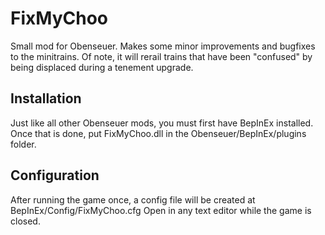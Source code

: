 # FixMyChoo

Small mod for Obenseuer.
Makes some minor improvements and bugfixes to the minitrains.  Of note, it will rerail trains that have been "confused" by being displaced during a tenement upgrade.

## Installation

Just like all other Obenseuer mods, you must first have BepInEx installed.
Once that is done, put FixMyChoo.dll in the Obenseuer/BepInEx/plugins folder.

## Configuration

After running the game once, a config file will be created at BepInEx/Config/FixMyChoo.cfg
Open in any text editor while the game is closed.